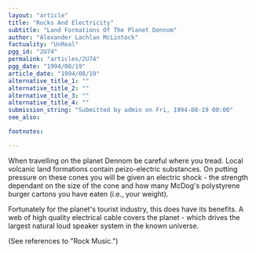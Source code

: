 ```yaml
---
layout: "article"
title: "Rocks And Electricity"
subtitle: "Land Formations Of The Planet Dennom"
author: "Alexander Lachlan McLintock"
factuality: "UnReal"
pgg_id: "2U74"
permalink: "articles/2U74"
pgg_date: "1994/08/19"
article_date: "1994/08/19"
alternative_title_1: ""
alternative_title_2: ""
alternative_title_3: ""
alternative_title_4: ""
submission_string: "Submitted by admin on Fri, 1994-08-19 00:00"
see_also:

footnotes: 

---
```

<div>
<p>When travelling on the planet Dennom be careful where you tread. Local volcanic land formations contain peizo-electric substances. On putting pressure on these cones you will be given an electric shock - the strength dependant on the size of the cone and how many McDog's polystyrene burger cartons you have eaten (i.e., your weight).</p>
<p>Fortunately for the planet's tourist industry, this does have its benefits. A web of high quality electrical cable covers the planet - which drives the largest natural loud speaker system in the known universe.</p>
<p>(See references to "Rock Music.") <!--Amazon_CLS_IM_END--></p>
</div>

